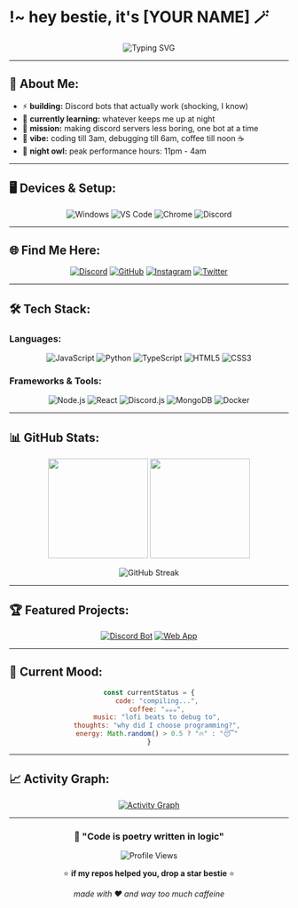 # !~ hey bestie, it's [YOUR NAME] 🪄

<div align="center">

![Typing SVG](https://readme-typing-svg.herokuapp.com?font=Fira+Code&size=30&duration=3000&pause=1000&color=5865F2&center=true&vCenter=true&width=600&lines=Discord+Bot+Developer+%F0%9F%A4%96;Full+Stack+Developer+%F0%9F%92%BB;Always+Learning+%F0%9F%9A%80;Coffee+%2B+Code+%3D+Life+%E2%98%95)

</div>

---

## 👑 About Me:
- ⚡ **building:** Discord bots that actually work (shocking, I know)
- 🧠 **currently learning:** whatever keeps me up at night
- 🎯 **mission:** making discord servers less boring, one bot at a time
- 💬 **vibe:** coding till 3am, debugging till 6am, coffee till noon ☕
- 🌙 **night owl:** peak performance hours: 11pm - 4am

---

## 🖥️ Devices & Setup:
<div align="center">

![Windows](https://img.shields.io/badge/Windows-0078D6?style=for-the-badge&logo=windows&logoColor=white)
![VS Code](https://img.shields.io/badge/VS%20Code-007ACC?style=for-the-badge&logo=visual-studio-code&logoColor=white)
![Chrome](https://img.shields.io/badge/Chrome-4285F4?style=for-the-badge&logo=google-chrome&logoColor=white)
![Discord](https://img.shields.io/badge/Discord-5865F2?style=for-the-badge&logo=discord&logoColor=white)

</div>

---

## 🌐 Find Me Here:
<div align="center">

[![Discord](https://img.shields.io/badge/Discord-Join%20Server-5865F2?style=for-the-badge&logo=discord&logoColor=white)](https://discord.gg/YOUR_INVITE)
[![GitHub](https://img.shields.io/badge/GitHub-Follow-181717?style=for-the-badge&logo=github&logoColor=white)](https://github.com/YOUR_USERNAME)
[![Instagram](https://img.shields.io/badge/Instagram-Follow-E4405F?style=for-the-badge&logo=instagram&logoColor=white)](https://instagram.com/YOUR_HANDLE)
[![Twitter](https://img.shields.io/badge/Twitter-Follow-1DA1F2?style=for-the-badge&logo=twitter&logoColor=white)](https://twitter.com/YOUR_HANDLE)

</div>

---

## 🛠️ Tech Stack:

### Languages:
<div align="center">

![JavaScript](https://img.shields.io/badge/JavaScript-F7DF1E?style=for-the-badge&logo=javascript&logoColor=black)
![Python](https://img.shields.io/badge/Python-3776AB?style=for-the-badge&logo=python&logoColor=white)
![TypeScript](https://img.shields.io/badge/TypeScript-007ACC?style=for-the-badge&logo=typescript&logoColor=white)
![HTML5](https://img.shields.io/badge/HTML5-E34F26?style=for-the-badge&logo=html5&logoColor=white)
![CSS3](https://img.shields.io/badge/CSS3-1572B6?style=for-the-badge&logo=css3&logoColor=white)

</div>

### Frameworks & Tools:
<div align="center">

![Node.js](https://img.shields.io/badge/Node.js-339933?style=for-the-badge&logo=nodedotjs&logoColor=white)
![React](https://img.shields.io/badge/React-20232A?style=for-the-badge&logo=react&logoColor=61DAFB)
![Discord.js](https://img.shields.io/badge/Discord.js-5865F2?style=for-the-badge&logo=discord&logoColor=white)
![MongoDB](https://img.shields.io/badge/MongoDB-4EA94B?style=for-the-badge&logo=mongodb&logoColor=white)
![Docker](https://img.shields.io/badge/Docker-2496ED?style=for-the-badge&logo=docker&logoColor=white)

</div>

---

## 📊 GitHub Stats:
<div align="center">

<img height="180em" src="https://github-readme-stats.vercel.app/api?username=YOUR_USERNAME&show_icons=true&theme=tokyonight&include_all_commits=true&count_private=true"/>
<img height="180em" src="https://github-readme-stats.vercel.app/api/top-langs/?username=YOUR_USERNAME&layout=compact&langs_count=8&theme=tokyonight"/>

</div>

<div align="center">

![GitHub Streak](https://github-readme-streak-stats.herokuapp.com/?user=YOUR_USERNAME&theme=tokyonight)

</div>

---

## 🏆 Featured Projects:

<div align="center">

[![Discord Bot](https://github-readme-stats.vercel.app/api/pin/?username=YOUR_USERNAME&repo=YOUR_BOT_REPO&theme=tokyonight)](https://github.com/YOUR_USERNAME/YOUR_BOT_REPO)
[![Web App](https://github-readme-stats.vercel.app/api/pin/?username=YOUR_USERNAME&repo=YOUR_WEB_REPO&theme=tokyonight)](https://github.com/YOUR_USERNAME/YOUR_WEB_REPO)

</div>

---

## 🎯 Current Mood:
<div align="center">

```javascript
const currentStatus = {
    code: "compiling...",
    coffee: "☕☕☕",
    music: "lofi beats to debug to",
    thoughts: "why did I choose programming?",
    energy: Math.random() > 0.5 ? "🔥" : "😴"
}
```

</div>

---

## 📈 Activity Graph:
<div align="center">

[![Activity Graph](https://github-readme-activity-graph.vercel.app/graph?username=YOUR_USERNAME&theme=tokyo-night&bg_color=1a1b27&color=70a5fd&line=bf91f3&point=38bdae&area=true&hide_border=true)](https://github.com/YOUR_USERNAME)

</div>

---

<div align="center">

### 💭 "Code is poetry written in logic" 

![Profile Views](https://komarev.com/ghpvc/?username=YOUR_USERNAME&color=5865F2&style=for-the-badge)

⭐ **if my repos helped you, drop a star bestie** ⭐

*made with ❤️ and way too much caffeine*

</div>
